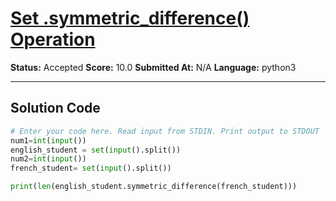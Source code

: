 # [Set .symmetric_difference() Operation](https://www.hackerrank.com/challenges/py-set-symmetric-difference-operation/problem)

**Status:** Accepted
**Score:** 10.0
**Submitted At:** N/A
**Language:** python3

---

## Solution Code

```python
# Enter your code here. Read input from STDIN. Print output to STDOUT
num1=int(input())
english_student = set(input().split())
num2=int(input())
french_student= set(input().split())

print(len(english_student.symmetric_difference(french_student)))



